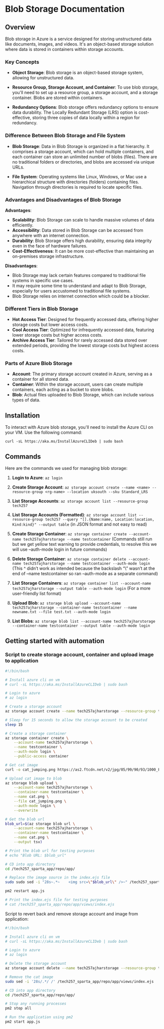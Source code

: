 # Blob Storage Documentation

## Overview

Blob storage in Azure is a service designed for storing unstructured data like documents, images, and videos. It's an object-based storage solution where data is stored in containers within storage accounts.

### Key Concepts

- **Object Storage**: Blob storage is an object-based storage system, allowing for unstructured data.

- **Resource Group, Storage Account, and Container**: To use blob storage, you'll need to set up a resource group, a storage account, and a storage container. Blobs are stored within containers.

- **Redundancy Options**: Blob storage offers redundancy options to ensure data durability. The Locally Redundant Storage (LRS) option is cost-effective, storing three copies of data locally within a region for redundancy.

### Difference Between Blob Storage and File System

- **Blob Storage**: Data in Blob Storage is organized in a flat hierarchy. It comprises a storage account, which can hold multiple containers, and each container can store an unlimited number of blobs (files). There are no traditional folders or directories, and blobs are accessed via unique URLs.

- **File System**: Operating systems like Linux, Windows, or Mac use a hierarchical structure with directories (folders) containing files. Navigation through directories is required to locate specific files.

### Advantages and Disadvantages of Blob Storage

**Advantages**:

- **Scalability**: Blob Storage can scale to handle massive volumes of data efficiently.
- **Accessibility**: Data stored in Blob Storage can be accessed from anywhere with an internet connection.
- **Durability**: Blob Storage offers high durability, ensuring data integrity even in the face of hardware failures.
- **Cost-Effectiveness**: It can be more cost-effective than maintaining an on-premises storage infrastructure.

**Disadvantages**:

- Blob Storage may lack certain features compared to traditional file systems in specific use cases.
- It may require some time to understand and adapt to Blob Storage, especially for users accustomed to traditional file systems.
- Blob Storage relies on internet connection which could be a blocker.

### Different Tiers in Blob Storage

- **Hot Access Tier**: Designed for frequently accessed data, offering higher storage costs but lower access costs.
- **Cool Access Tier**: Optimized for infrequently accessed data, featuring lower storage costs but higher access costs.
- **Archive Access Tier**: Tailored for rarely accessed data stored over extended periods, providing the lowest storage costs but highest access costs. 

### Parts of Azure Blob Storage

- **Account**: The primary storage account created in Azure, serving as a container for all stored data.
- **Container**: Within the storage account, users can create multiple containers, each acting as a bucket to store blobs.
- **Blob**: Actual files uploaded to Blob Storage, which can include various types of data.

## Installation

To interact with Azure blob storage, you'll need to install the Azure CLI on your VM. Use the following command:

`curl -sL https://aka.ms/InstallAzureCLIDeb | sudo bash`

## Commands

Here are the commands we used for managing blob storage:

1. **Login to Azure**:
   `az login`

2. **Create Storage Account**:
   `az storage account create --name <name> --resource-group <rg-name> --location uksouth --sku Standard_LRS`

3. **List Storage Accounts**:
   `az storage account list --resource-group tech257`

4. **List Storage Accounts (Formatted)**:
   `az storage account list --resource-group tech257 --query "[].{Name:name, Location:location, Kind:kind}" --output table`
   (in JSON format and not easy to read)

5. **Create Storage Container**:
   `az storage container create --account-name tech257ajharstorage --name testcontainer`
   (Commands still run but we get yellow text warning to provide credentials, to resolve this we will use –auth-mode login in future commands)

6. **Delete Storage Container**:
   `az storage container delete --account-name tech257ajharstorage --name testcontainer --auth-mode login`
   (This ^ didn’t work as intended because the backslash “\” wasn’t at the end of –name testcontainer so ran –auth-mode as a separate command)

7. **List Storage Containers**:
   `az storage container list --account-name tech257ajharstorage --output table --auth-mode login`
   (For a more user-friendly list format)

8. **Upload Blob**:
   `az storage blob upload --account-name tech257ajharstorage --container-name testcontainer --name newname.txt --file test.txt --auth-mode login`

9. **List Blobs**:
   `az storage blob list --account-name tech257ajharstorage --container-name testcontainer --output table --auth-mode login`


## Getting started with automation
### Script to create storage account, container and upload image to application
```bash
#!/bin/bash

# Install azure cli on vm
# curl -sL https://aka.ms/InstallAzureCLIDeb | sudo bash

# Login to azure
# az login

# Create a storage account
az storage account create --name tech257ajharstorage --resource-group tech257 --location uksouth --sku Standard_LRS --allow-blob-public-access true

# Sleep for 15 seconds to allow the storage account to be created
sleep 15

# Create a storage container
az storage container create \
    --account-name tech257ajharstorage \
    --name testcontainer \
    --auth-mode login \
    --public-access container

# Get cat image
curl -o cat_jumping.png https://as2.ftcdn.net/v2/jpg/05/99/90/93/1000_F_599909341_ACLSiB9s2KekiUlrEUCRlPyVAaY6XQFu.webp

# Upload cat image to blob
az storage blob upload \
    --account-name tech257ajharstorage \
    --container-name testcontainer \
    --name cat.png \
    --file cat_jumping.png \
    --auth-mode login \
    --overwrite

# Get the blob url
blob_url=$(az storage blob url \
    --account-name tech257ajharstorage \
    --container-name testcontainer \
    --name cat.png \
    --output tsv)

# Print the blob url for testing purposes
# echo "Blob URL: $blob_url"

# CD into app directory
cd /tech257_sparta_app/repo/app/

# Replace the image source in the index.ejs file
sudo sudo sed -i "28s~.*~    <img src=\"$blob_url\" />~" /tech257_sparta_app/repo/app/views/index.ejs

pm2 restart app.js

# Print the index.ejs file for testing purposes
# cat /tech257_sparta_app/repo/app/views/index.ejs
```

Script to revert back and remove storage account and image from application:
```bash
#!/bin/bash

# Install azure cli on vm
# curl -sL https://aka.ms/InstallAzureCLIDeb | sudo bash

# Login to azure
# az login

# Delete the storage account
az storage account delete --name tech257ajharstorage --resource-group tech257

# Remove the cat image
sudo sed -i '28s/.*/ /' /tech257_sparta_app/repo/app/views/index.ejs

# CD into app directory
cd /tech257_sparta_app/repo/app/

# Stop any running processes
pm2 stop all

# Run the application using pm2
pm2 start app.js
```
